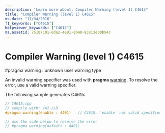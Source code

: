 ```yaml
---
description: "Learn more about: Compiler Warning (level 1) C4615"
title: "Compiler Warning (level 1) C4615"
ms.date: "11/04/2016"
f1_keywords: ["C4615"]
helpviewer_keywords: ["C4615"]
ms.assetid: 7b107c01-0da2-4e01-8b40-93813e30b94c
---
```

# Compiler Warning (level 1) C4615

\#pragma warning : unknown user warning type

An invalid warning specifier was used with **pragma** [warning](../../preprocessor/warning.md). To resolve the error, use a valid warning specifier.

The following sample generates C4615:

```cpp
// C4615.cpp
// compile with: /W1 /LD
#pragma warning(enable : 4401)   // C4615, 'enable' not valid specifier

// use the code below to resolve the error
// #pragma warning(default : 4401)
```
